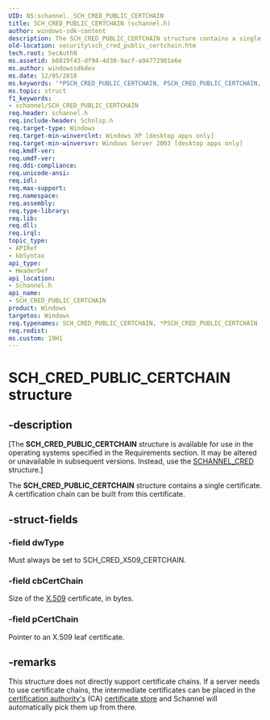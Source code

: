 ```yaml
---
UID: NS:schannel._SCH_CRED_PUBLIC_CERTCHAIN
title: SCH_CRED_PUBLIC_CERTCHAIN (schannel.h)
author: windows-sdk-content
description: The SCH_CRED_PUBLIC_CERTCHAIN structure contains a single certificate. A certification chain can be built from this certificate.
old-location: security\sch_cred_public_certchain.htm
tech.root: SecAuthN
ms.assetid: b6019f43-df94-4d30-9acf-a94772901e6e
ms.author: windowssdkdev
ms.date: 12/05/2018
ms.keywords: '*PSCH_CRED_PUBLIC_CERTCHAIN, PSCH_CRED_PUBLIC_CERTCHAIN, PSCH_CRED_PUBLIC_CERTCHAIN structure pointer [Security], SCH_CRED_PUBLIC_CERTCHAIN, SCH_CRED_PUBLIC_CERTCHAIN structure [Security], _ssp_sch_cred_public_certchain, schannel/PSCH_CRED_PUBLIC_CERTCHAIN, schannel/SCH_CRED_PUBLIC_CERTCHAIN, security.sch_cred_public_certchain'
ms.topic: struct
f1_keywords:
- schannel/SCH_CRED_PUBLIC_CERTCHAIN
req.header: schannel.h
req.include-header: Schnlsp.h
req.target-type: Windows
req.target-min-winverclnt: Windows XP [desktop apps only]
req.target-min-winversvr: Windows Server 2003 [desktop apps only]
req.kmdf-ver: 
req.umdf-ver: 
req.ddi-compliance: 
req.unicode-ansi: 
req.idl: 
req.max-support: 
req.namespace: 
req.assembly: 
req.type-library: 
req.lib: 
req.dll: 
req.irql: 
topic_type:
- APIRef
- kbSyntax
api_type:
- HeaderDef
api_location:
- Schannel.h
api_name:
- SCH_CRED_PUBLIC_CERTCHAIN
product: Windows
targetos: Windows
req.typenames: SCH_CRED_PUBLIC_CERTCHAIN, *PSCH_CRED_PUBLIC_CERTCHAIN
req.redist: 
ms.custom: 19H1
---
```


# SCH_CRED_PUBLIC_CERTCHAIN structure


## -description


<p class="CCE_Message">[The <b>SCH_CRED_PUBLIC_CERTCHAIN</b> structure is available for use in the operating systems specified in the Requirements section. It may be altered or unavailable in subsequent versions. Instead, use the <a href="https://docs.microsoft.com/windows/desktop/api/schannel/ns-schannel-schannel_cred">SCHANNEL_CRED</a> structure.]

The <b>SCH_CRED_PUBLIC_CERTCHAIN</b> structure contains a single certificate. A certification chain can be built from this certificate.


## -struct-fields




### -field dwType

Must always be set to SCH_CRED_X509_CERTCHAIN.


### -field cbCertChain

Size of the <a href="https://docs.microsoft.com/windows/desktop/SecGloss/x-gly">X.509</a> certificate, in bytes.


### -field pCertChain

Pointer to an X.509 leaf certificate.


## -remarks



This structure does not directly support certificate chains. If a server needs to use certificate chains, the intermediate certificates can be placed in the <a href="https://docs.microsoft.com/windows/desktop/SecGloss/c-gly">certification authority's</a> (CA) <a href="https://docs.microsoft.com/windows/desktop/SecGloss/c-gly">certificate store</a> and Schannel will automatically pick them up from there.



